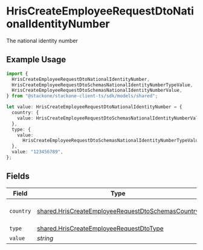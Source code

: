 # HrisCreateEmployeeRequestDtoNationalIdentityNumber

The national identity number

## Example Usage

```typescript
import {
  HrisCreateEmployeeRequestDtoNationalIdentityNumber,
  HrisCreateEmployeeRequestDtoSchemasNationalIdentityNumberTypeValue,
  HrisCreateEmployeeRequestDtoSchemasNationalIdentityNumberValue,
} from "@stackone/stackone-client-ts/sdk/models/shared";

let value: HrisCreateEmployeeRequestDtoNationalIdentityNumber = {
  country: {
    value: HrisCreateEmployeeRequestDtoSchemasNationalIdentityNumberValue.Us,
  },
  type: {
    value:
      HrisCreateEmployeeRequestDtoSchemasNationalIdentityNumberTypeValue.Ssn,
  },
  value: "123456789",
};
```

## Fields

| Field                                                                                                                         | Type                                                                                                                          | Required                                                                                                                      | Description                                                                                                                   | Example                                                                                                                       |
| ----------------------------------------------------------------------------------------------------------------------------- | ----------------------------------------------------------------------------------------------------------------------------- | ----------------------------------------------------------------------------------------------------------------------------- | ----------------------------------------------------------------------------------------------------------------------------- | ----------------------------------------------------------------------------------------------------------------------------- |
| `country`                                                                                                                     | [shared.HrisCreateEmployeeRequestDtoSchemasCountry](../../../sdk/models/shared/hriscreateemployeerequestdtoschemascountry.md) | :heavy_minus_sign:                                                                                                            | The country code                                                                                                              |                                                                                                                               |
| `type`                                                                                                                        | [shared.HrisCreateEmployeeRequestDtoType](../../../sdk/models/shared/hriscreateemployeerequestdtotype.md)                     | :heavy_minus_sign:                                                                                                            | N/A                                                                                                                           |                                                                                                                               |
| `value`                                                                                                                       | *string*                                                                                                                      | :heavy_minus_sign:                                                                                                            | N/A                                                                                                                           | 123456789                                                                                                                     |